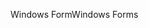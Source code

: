 <span data-ttu-id="c6236-101">Windows Form</span><span class="sxs-lookup"><span data-stu-id="c6236-101">Windows Forms</span></span>